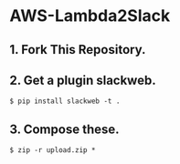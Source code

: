 # AWS-Lambda2Slack

## 1. Fork This Repository.

## 2. Get a plugin slackweb.

`$ pip install slackweb -t .`

## 3. Compose these.

`$ zip -r upload.zip *`
